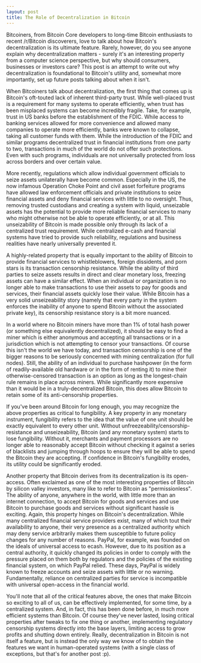```yaml
---
layout: post
title: The Role of Decentralization in Bitcoin
---
```


Bitcoiners, from Bitcoin Core developers to long-time Bitcoin enthusiasts to recent /r/Bitcoin discoverers, love to talk about how Bitcoin's decentralization is its ultimate feature. Rarely, however, do you see anyone explain why decentralization matters - surely it's an interesting property from a computer science perspective, but why should consumers, businesses or investors care? This post is an attempt to write out why decentralization is foundational to Bitcoin's utility and, somewhat more importantly, set up future posts talking about when it isn't.

When Bitcoiners talk about decentralization, the first thing that comes up is Bitcoin's oft-touted lack of inherent third-party trust. While well-placed trust is a requirement for many systems to operate efficiently, when trust has been misplaced systems can become incredibly fragile. Take, for example, trust in US banks before the establishment of the FDIC. While access to banking services allowed for more convenience and allowed many companies to operate more efficiently, banks were known to collapse, taking all customer funds with them. While the introduction of the FDIC and similar programs decentralized trust in financial institutions from one party to two, transactions in much of the world do not offer such protections. Even with such programs, individuals are not universally protected from loss across borders and over certain value.

More recently, regulations which allow individual government officials to seize assets unilaterally have become common. Especially in the US, the now infamous Operation Choke Point and civil asset forfeiture programs have allowed law enforcement officials and private institutions to seize financial assets and deny financial services with little to no oversight. Thus, removing trusted custodians and creating a system with liquid, unseizable assets has the potential to provide more reliable financial services to many who might otherwise not be able to operate efficiently, or at all. This unseizability of Bitcoin is made possible only through its lack of a centralized trust requirement. While centralized e-cash and financial systems have tried to provide such reliability, regulations and business realities have nearly universally prevented it.

A highly-related property that is equally important to the ability of Bitcoin to provide financial services to whistleblowers, foreign dissidents, and porn stars is its transaction censorship resistance. While the ability of third parties to seize assets results in direct and clear monetary loss, freezing assets can have a similar effect. When an individual or organization is no longer able to make transactions to use their assets to pay for goods and services, their financial assets quickly lose their value. While Bitcoin has a very solid unseizeability story (namely that every party in the system enforces the inability of anyone to spend Bitcoin without the associated private key), its censorship resistance story is a bit more nuanced.

In a world where no Bitcoin miners have more than 1% of total hash power (or something else equivalently decentralized), it should be easy to find a miner which is either anonymous and accepting all transactions or in a jurisdiction which is not attempting to censor your transactions. Of course this isn't the world we have today, and transaction censorship is one of the bigger reasons to be seriously concerned with mining centralization (for full nodes). Still, the ability of an individual to purchase hashpower (in the form of readily-available old hardware or in the form of renting it) to mine their otherwise-censored transaction is an option as long as the longest-chain rule remains in place across miners. While significantly more expensive than it would be in a truly-decentralized Bitcoin, this does allow Bitcoin to retain some of its anti-censorship properties.

If you've been around Bitcoin for long enough, you may recognize the above properties as critical to fungibility. A key property in any monetary instrument, fungibility refers to the idea that the value of one unit should be exactly equivalent to every other unit. Without unfreezeability/censorship-resistance and unseizeability, Bitcoin (and any monetary system) starts to lose fungibility. Without it, merchants and payment processors are no longer able to reasonably accept Bitcoin without checking it against a series of blacklists and jumping through hoops to ensure they will be able to spend the Bitcoin they are accepting. If confidence in Bitcoin's fungibility erodes, its utility could be significantly eroded.

Another property that Bitcoin derives from its decentralization is its open-access. Often exclaimed as one of the most interesting properties of Bitcoin by silicon valley investors, many like to refer to Bitcoin as "permissionless". The ability of anyone, anywhere in the world, with little more than an internet connection, to accept Bitcoin for goods and services and use Bitcoin to purchase goods and services without significant hassle is exciting. Again, this property hinges on Bitcoin's decentralization. While many centralized financial service providers exist, many of which tout their availability to anyone, their very presence as a centralized authority which may deny service arbitrarily makes them susceptible to future policy changes for any number of reasons. PayPal, for example, was founded on the ideals of universal access to ecash. However, due to its position as a central authority, it quickly changed its policies in order to comply with the pressure placed on them both by regulators and the policies of the existing financial system, on which PayPal relied. These days, PayPal is widely known to freeze accounts and seize assets with little or no warning. Fundamentally, reliance on centralized parties for service is incompatible with universal open-access in the financial world.

You'll note that all of the critical features above, the ones that make Bitcoin so exciting to all of us, can be effectively implemented, for some time, by a centralized system. And, in fact, this has been done before, in much more efficient systems than Bitcoin. Of course they've never lasted, losing critical properties after tweaks to fix one thing or another, implementing regulatory censorship systems directly into the base layers, limiting access to grow profits and shutting down entirely. Really, decentralization in Bitcoin is not itself a feature, but is instead the only way we know of to obtain the features we want in human-operated systems (with a single class of exceptions, but that's for another post :p).
